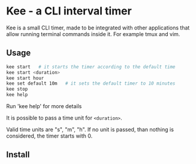 # Kee - a CLI interval timer

Kee is a small CLI timer, made to be integrated with other applications that allow running
terminal commands inside it. For example tmux and vim.

## Usage

```sh
kee start   # it starts the timer according to the default time
kee start <duration>
kee start hour
kee set default 10m   # it sets the default timer to 10 minutes
kee stop
kee help
```

Run 'kee help' for more details

It is possible to pass a time unit for `<duration>`.

Valid time units are "s", "m", "h".
If no unit is passed, than nothing is considered, the timer starts with 0.

## Install
